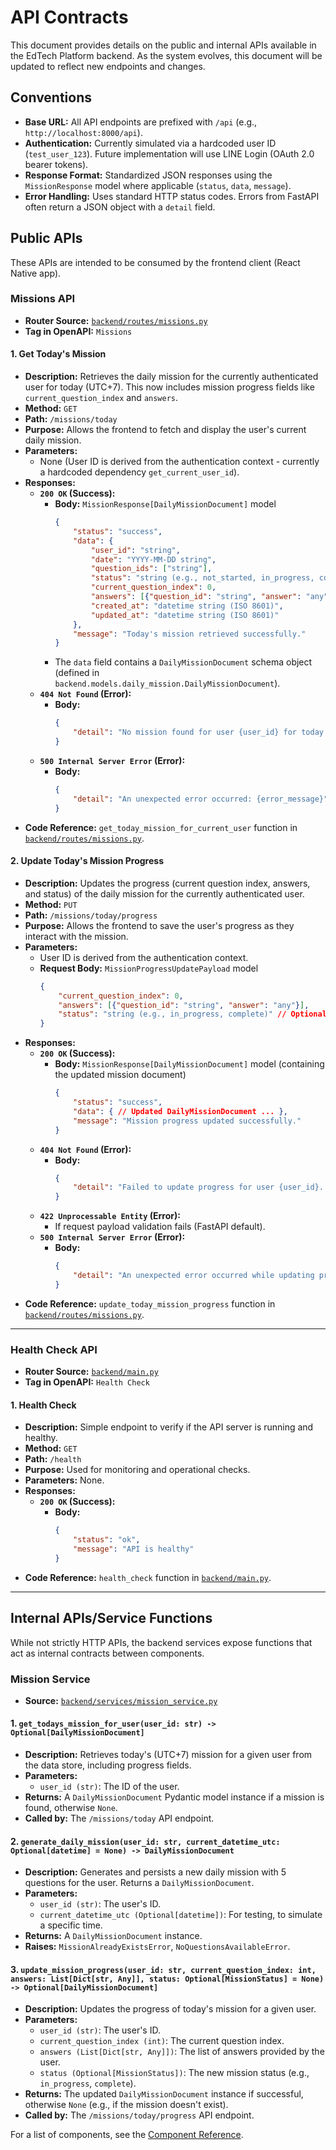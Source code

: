 # API Contracts

This document provides details on the public and internal APIs available in the EdTech Platform backend. As the system evolves, this document will be updated to reflect new endpoints and changes.

## Conventions

-   **Base URL:** All API endpoints are prefixed with `/api` (e.g., `http://localhost:8000/api`).
-   **Authentication:** Currently simulated via a hardcoded user ID (`test_user_123`). Future implementation will use LINE Login (OAuth 2.0 bearer tokens).
-   **Response Format:** Standardized JSON responses using the `MissionResponse` model where applicable (`status`, `data`, `message`).
-   **Error Handling:** Uses standard HTTP status codes. Errors from FastAPI often return a JSON object with a `detail` field.

## Public APIs

These APIs are intended to be consumed by the frontend client (React Native app).

### Missions API

-   **Router Source:** [`backend/routes/missions.py`](../backend/routes/missions.py)
-   **Tag in OpenAPI:** `Missions`

#### 1. Get Today's Mission

*   **Description:** Retrieves the daily mission for the currently authenticated user for today (UTC+7). This now includes mission progress fields like `current_question_index` and `answers`.
*   **Method:** `GET`
*   **Path:** `/missions/today`
*   **Purpose:** Allows the frontend to fetch and display the user's current daily mission.
*   **Parameters:**
    *   None (User ID is derived from the authentication context - currently a hardcoded dependency `get_current_user_id`).
*   **Responses:**
    *   **`200 OK` (Success):**
        *   **Body:** `MissionResponse[DailyMissionDocument]` model
            ```json
            {
                "status": "success",
                "data": {
                    "user_id": "string",
                    "date": "YYYY-MM-DD string",
                    "question_ids": ["string"],
                    "status": "string (e.g., not_started, in_progress, complete)",
                    "current_question_index": 0,
                    "answers": [{"question_id": "string", "answer": "any"}],
                    "created_at": "datetime string (ISO 8601)",
                    "updated_at": "datetime string (ISO 8601)"
                },
                "message": "Today's mission retrieved successfully."
            }
            ```
        *   The `data` field contains a `DailyMissionDocument` schema object (defined in `backend.models.daily_mission.DailyMissionDocument`).
    *   **`404 Not Found` (Error):**
        *   **Body:**
            ```json
            {
                "detail": "No mission found for user {user_id} for today (UTC+7)."
            }
            ```
    *   **`500 Internal Server Error` (Error):**
        *   **Body:**
            ```json
            {
                "detail": "An unexpected error occurred: {error_message}"
            }
            ```
*   **Code Reference:** `get_today_mission_for_current_user` function in [`backend/routes/missions.py`](../backend/routes/missions.py).

#### 2. Update Today's Mission Progress

*   **Description:** Updates the progress (current question index, answers, and status) of the daily mission for the currently authenticated user.
*   **Method:** `PUT`
*   **Path:** `/missions/today/progress`
*   **Purpose:** Allows the frontend to save the user's progress as they interact with the mission.
*   **Parameters:**
    *   User ID is derived from the authentication context.
    *   **Request Body:** `MissionProgressUpdatePayload` model
        ```json
        {
            "current_question_index": 0,
            "answers": [{"question_id": "string", "answer": "any"}],
            "status": "string (e.g., in_progress, complete)" // Optional
        }
        ```
*   **Responses:**
    *   **`200 OK` (Success):**
        *   **Body:** `MissionResponse[DailyMissionDocument]` model (containing the updated mission document)
            ```json
            {
                "status": "success",
                "data": { // Updated DailyMissionDocument ... },
                "message": "Mission progress updated successfully."
            }
            ```
    *   **`404 Not Found` (Error):**
        *   **Body:**
            ```json
            {
                "detail": "Failed to update progress for user {user_id}. Mission for today not found or update failed."
            }
            ```
    *   **`422 Unprocessable Entity` (Error):**
        *   If request payload validation fails (FastAPI default).
    *   **`500 Internal Server Error` (Error):**
        *   **Body:**
            ```json
            {
                "detail": "An unexpected error occurred while updating progress: {error_message}"
            }
            ```
*   **Code Reference:** `update_today_mission_progress` function in [`backend/routes/missions.py`](../backend/routes/missions.py).

---

### Health Check API

-   **Router Source:** [`backend/main.py`](../backend/main.py)
-   **Tag in OpenAPI:** `Health Check`

#### 1. Health Check

*   **Description:** Simple endpoint to verify if the API server is running and healthy.
*   **Method:** `GET`
*   **Path:** `/health`
*   **Purpose:** Used for monitoring and operational checks.
*   **Parameters:** None.
*   **Responses:**
    *   **`200 OK` (Success):**
        *   **Body:**
            ```json
            {
                "status": "ok",
                "message": "API is healthy"
            }
            ```
*   **Code Reference:** `health_check` function in [`backend/main.py`](../backend/main.py).

---

## Internal APIs/Service Functions

While not strictly HTTP APIs, the backend services expose functions that act as internal contracts between components.

### Mission Service

-   **Source:** [`backend/services/mission_service.py`](../backend/services/mission_service.py)

#### 1. `get_todays_mission_for_user(user_id: str) -> Optional[DailyMissionDocument]`

*   **Description:** Retrieves today's (UTC+7) mission for a given user from the data store, including progress fields.
*   **Parameters:**
    *   `user_id (str)`: The ID of the user.
*   **Returns:** A `DailyMissionDocument` Pydantic model instance if a mission is found, otherwise `None`.
*   **Called by:** The `/missions/today` API endpoint.

#### 2. `generate_daily_mission(user_id: str, current_datetime_utc: Optional[datetime] = None) -> DailyMissionDocument`

*   **Description:** Generates and persists a new daily mission with 5 questions for the user. Returns a `DailyMissionDocument`.
*   **Parameters:**
    *   `user_id (str)`: The user's ID.
    *   `current_datetime_utc (Optional[datetime])`: For testing, to simulate a specific time.
*   **Returns:** A `DailyMissionDocument` instance.
*   **Raises:** `MissionAlreadyExistsError`, `NoQuestionsAvailableError`.

#### 3. `update_mission_progress(user_id: str, current_question_index: int, answers: List[Dict[str, Any]], status: Optional[MissionStatus] = None) -> Optional[DailyMissionDocument]`

*   **Description:** Updates the progress of today's mission for a given user.
*   **Parameters:**
    *   `user_id (str)`: The user's ID.
    *   `current_question_index (int)`: The current question index.
    *   `answers (List[Dict[str, Any]])`: The list of answers provided by the user.
    *   `status (Optional[MissionStatus])`: The new mission status (e.g., `in_progress`, `complete`).
*   **Returns:** The updated `DailyMissionDocument` instance if successful, otherwise `None` (e.g., if the mission doesn't exist).
*   **Called by:** The `/missions/today/progress` API endpoint.

For a list of components, see the [Component Reference](component_reference.md). 